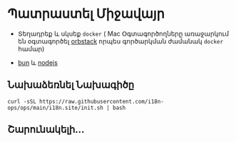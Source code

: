 # Պատրաստել Միջավայր

* Տեղադրեք և սկսեք `docker` ( Mac Օգտագործողները առաջարկում են օգտագործել [orbstack](https://orbstack.dev) որպես գործարկման ժամանակ `docker` համար)

* [bun](https://bun.sh/docs/installation) և [nodejs](https://nodejs.org/en/download/package-manager)

## Նախաձեռնել Նախագիծը

```
curl -sSL https://raw.githubusercontent.com/i18n-ops/ops/main/i18n.site/init.sh | bash
```

## Շարունակելի…